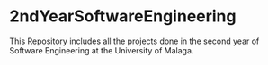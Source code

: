 # 2ndYearSoftwareEngineering
 This Repository includes all the projects done in the second year of Software Engineering at the University of Malaga.
